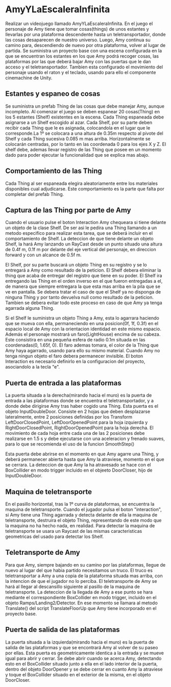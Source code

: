 # AmyYLaEscaleraInfinita

Realizar un videojuego llamado AmyYLaEscaleraInfinita. En el juego el personaje de Amy tiene que tomar cosas(things) de unos estantes y llevarlas por una plataforma descendente hasta un teletransportador, donde las cosas desaparecen de nuestro universo. Luego, Amy continua su camino para, descendiendo de nuevo por otra plataforma, volver al lugar de partida.
Se suministra un proyecto base con una escena configurada en la que se encuentran los estantes en los que Amy podrá recoger cosas, las plataformas por las que deberá bajar Amy con las puertas que le dan acceso y el teletransportador. Tambien esta configurado el movimiento del personaje usando el raton y el teclado, usando para ello el componente cinemachine de Unity.

## Estantes y espaneo de cosas

Se suministra un prefab Thing de las cosas que debe manejar Amy, aunque incompleto.
Al comenzar el juego se deben espanear 20 cosas(Thing) en los 5 estantes (Shelf) existentes en la escena. Cada Thing espaneada debe asignarse a un Shelf escogido al azar.
Cada Shelf, por su parte deben recibir cada Thing que le es asignada, colocandola en el lugar que le corresponde.La 1º se colocara a una altura de 0.35m respecto al pivote del Shelf y cada Thing sucesiva 0.085 m mas arriba. Horizontalmente se colocarán centradas, por lo tanto en las coordenada 0 para los ejes X y Z.
El shelf debe, ademas llevar registro de las Thing que posee en un momento dado para poder ejecutar la funcionalidad que se explica mas abajo.

## Comportamiento de las Thing
Cada Thing al ser espaneada elegira aleatoriamente entre los materiales disponibles cual adjudicarse. Este comportamiento es la parte que falta por completar del prefab Thing.

## Captura de las Thing por parte de Amy
Cuando el usuario pulse el boton Interaction Amy chequeara si tiene delante un objeto de la clase Shelf. De ser asi le pedira una Thing llamando a un metodo especifico para realizar esta tarea, que se deberá incluir en el comportamiento de Shelf.
La deteccion de que tiene delante un objeto Shelf, la hará Amy lanzando un RayCast desde un punto situado  una altura de 0.4f m, 0.1f m por delante del eje vertical del personaje, en direccion forward y con un alcance de 0.5f m.

El Shelf, por su parte buscará un objeto Thing en su registro y se lo entregará a Amy como resultado de la peticion. El Shelf debera eliminar la thing que acaba de entregar del registro que tiene en su poder. El Shelf ira entregando las Thing en el orden inverso en el que fueron entregadas a el, de manera que siempre entregara la que esta mas arriba en la pila que se ve en pantalla.
Se debera tratar el caso de que el Shelf ya no disponga de ninguna Thing y por tanto devuelva null como resultado de la peticion. Tambien se debera evitar todo este proceso en caso de que Amy ya tenga agarrada alguna Thing.

Si el Shelf le suministra un objeto Thing a Amy, esta lo agarrara haciendo que se mueva con ella, permaneciendo en una posicion(0f, 1f, 0.3f) en el espacio local de Amy con la orientacion identidad en este mismo espacio.
Además el personaje mostrará un faro(LightHouse) encima de su cabeza. Este consistira en una pequeña esfera de radio 0.1m situada en las coordenadas(0, 1.65f, 0). El faro ademas tomara, el color de la Thing que Amy haya agarrado, usando para ello su mismo material. Cuando Amy no tenga ningun objeto el faro debera permanecer invisible. El boton Interaction es necesario definirlo en la configuracion del proyecto, asociandolo a la tecla "e".

## Puerta de entrada a las plataformas

La puerta situada a la derecha(mirando hacia el muro) es la puerta de entrada a las plataformas donde se encuentra el teletransportador, y a donde debe dirigirse Amy tras haber cogido una Thing.
Esta puerta es el objeto InputDoubleDoor. Consiste en 2 hojas que deben desplazarse lateralmente, entre 2 posiciones definidas por los Transform LeftDoorClosedPoint, LeftDoorOpenedPoint para la hoja izquierda y RightDoorClosedPoint, RightDoorOpenedPoint para la hoja derecha. El movimiento de cada hoja entre cada una de las 2 posiciones debe realizarse en 1.5 s y debe ejecutarse con una aceleracion y frenado suaves, para lo que se recomienda el uso de la funcion SmoothStep()

Esta puerta debe abrirse en el momento en que Amy agarre una Thing, y deberá permanecer abierta hasta que Amy la atraviese, momento en el que se cerrara. La deteccion de que Amy la ha atravesado se hace con el BoxCollider en modo trigger incluido en el objeeto DoorCloser, hijo de InputDoubleDoor.

## Maquina de teletransporte

En el pasillo horizontal, tras la 1º curva de plataformas, se encuentra la maquina de teletransporte. Cuando el jugador pulsa el boton "interaction", si Amy tiene una Thing agarrada y detecta delante de ella la maquina de teletransporte, destruira el objeto Thing, representando de este modo que la maquina no ha hecho nada, en realidad.
Para detectar la maquina de teletransporte se usara un Raycast de las mismas caracteristicas geometricas del usado para detectar los Shelf.

## Teletransporte de Amy
Para que Amy, siempre bajando en su camino por las plataformas, llegue de nuevo al lugar del que habia partido necesitamos un truco. El truco es teletransportar a Amy a una copia de la plataforma situada mas arriba, con la intencion de que el jugador no lo perciba. El teletransporte de Amy se hará al llegar al descansillo siguiente al pasillo de la maquina de teletransporte. La deteccion de la llegada de Amy a ese punto se hara mediante el correspondiente BoxCollider en modo trigger, incluido en el objeto Ramps/Landing2/Detector. En ese momento se llamara al metodo Translate() del script TranslateFloorUp que Amy tiene incorporado en el proyecto base.

## Puerta de salida de las plataformas
La puerta situada a la izquierda(mirando hacia el muro) es la puerta de salida de las plataformas y que se encontrará Amy al volver de su paseo por ellas. Esta puerta es geometricamente identica a la entrada y se mueve igual para abrir y cerrar. Se debe abrir cuando se acerca Amy, detectando esto en el BoxCollider situado junto a ella en el lado interior de la puerta, dentro del objeto DoorOpener y se debe cerrar en cuanto Amy la atraviese y toque el BoxCollider situado en el exterior de la misma, en el objeto DoorCloser.


